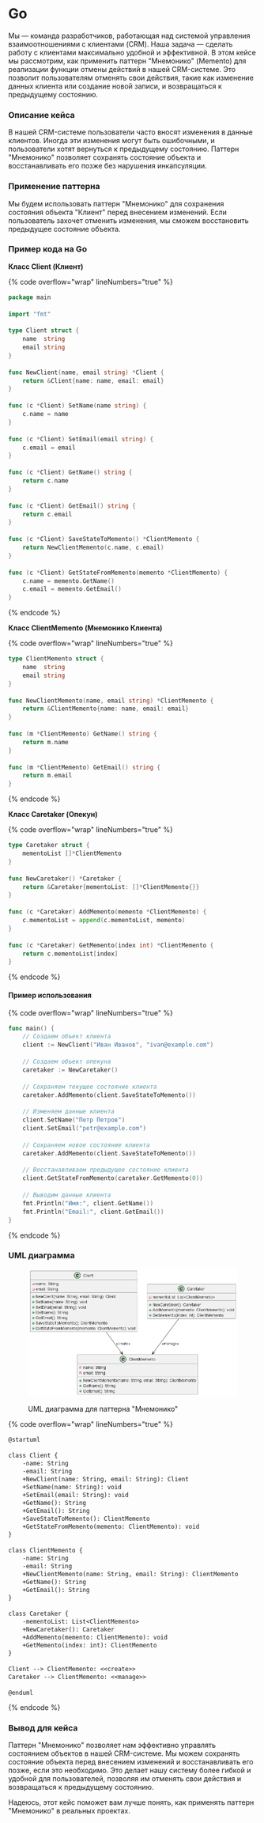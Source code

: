 # Go

Мы — команда разработчиков, работающая над системой управления взаимоотношениями с клиентами (CRM). Наша задача — сделать работу с клиентами максимально удобной и эффективной. В этом кейсе мы рассмотрим, как применить паттерн "Мнемонико" (Memento) для реализации функции отмены действий в нашей CRM-системе. Это позволит пользователям отменять свои действия, такие как изменение данных клиента или создание новой записи, и возвращаться к предыдущему состоянию.

### Описание кейса

В нашей CRM-системе пользователи часто вносят изменения в данные клиентов. Иногда эти изменения могут быть ошибочными, и пользователи хотят вернуться к предыдущему состоянию. Паттерн "Мнемонико" позволяет сохранять состояние объекта и восстанавливать его позже без нарушения инкапсуляции.

### Применение паттерна

Мы будем использовать паттерн "Мнемонико" для сохранения состояния объекта "Клиент" перед внесением изменений. Если пользователь захочет отменить изменения, мы сможем восстановить предыдущее состояние объекта.

### Пример кода на Go

**Класс Client (Клиент)**

{% code overflow="wrap" lineNumbers="true" %}
```go
package main

import "fmt"

type Client struct {
    name  string
    email string
}

func NewClient(name, email string) *Client {
    return &Client{name: name, email: email}
}

func (c *Client) SetName(name string) {
    c.name = name
}

func (c *Client) SetEmail(email string) {
    c.email = email
}

func (c *Client) GetName() string {
    return c.name
}

func (c *Client) GetEmail() string {
    return c.email
}

func (c *Client) SaveStateToMemento() *ClientMemento {
    return NewClientMemento(c.name, c.email)
}

func (c *Client) GetStateFromMemento(memento *ClientMemento) {
    c.name = memento.GetName()
    c.email = memento.GetEmail()
}
```
{% endcode %}

**Класс ClientMemento (Мнемонико Клиента)**

{% code overflow="wrap" lineNumbers="true" %}
```go
type ClientMemento struct {
    name  string
    email string
}

func NewClientMemento(name, email string) *ClientMemento {
    return &ClientMemento{name: name, email: email}
}

func (m *ClientMemento) GetName() string {
    return m.name
}

func (m *ClientMemento) GetEmail() string {
    return m.email
}
```
{% endcode %}

**Класс Caretaker (Опекун)**

{% code overflow="wrap" lineNumbers="true" %}
```go
type Caretaker struct {
    mementoList []*ClientMemento
}

func NewCaretaker() *Caretaker {
    return &Caretaker{mementoList: []*ClientMemento{}}
}

func (c *Caretaker) AddMemento(memento *ClientMemento) {
    c.mementoList = append(c.mementoList, memento)
}

func (c *Caretaker) GetMemento(index int) *ClientMemento {
    return c.mementoList[index]
}
```
{% endcode %}

#### Пример использования

{% code overflow="wrap" lineNumbers="true" %}
```go
func main() {
    // Создаем объект клиента
    client := NewClient("Иван Иванов", "ivan@example.com")

    // Создаем объект опекуна
    caretaker := NewCaretaker()

    // Сохраняем текущее состояние клиента
    caretaker.AddMemento(client.SaveStateToMemento())

    // Изменяем данные клиента
    client.SetName("Петр Петров")
    client.SetEmail("petr@example.com")

    // Сохраняем новое состояние клиента
    caretaker.AddMemento(client.SaveStateToMemento())

    // Восстанавливаем предыдущее состояние клиента
    client.GetStateFromMemento(caretaker.GetMemento(0))

    // Выводим данные клиента
    fmt.Println("Имя:", client.GetName())
    fmt.Println("Email:", client.GetEmail())
}
```
{% endcode %}

### UML диаграмма

<figure><img src="../../../../../.gitbook/assets/image (1) (1) (1) (1) (1).png" alt=""><figcaption><p>UML диаграмма для паттерна "Мнемонико"</p></figcaption></figure>

{% code overflow="wrap" lineNumbers="true" %}
```plantuml
@startuml

class Client {
    -name: String
    -email: String
    +NewClient(name: String, email: String): Client
    +SetName(name: String): void
    +SetEmail(email: String): void
    +GetName(): String
    +GetEmail(): String
    +SaveStateToMemento(): ClientMemento
    +GetStateFromMemento(memento: ClientMemento): void
}

class ClientMemento {
    -name: String
    -email: String
    +NewClientMemento(name: String, email: String): ClientMemento
    +GetName(): String
    +GetEmail(): String
}

class Caretaker {
    -mementoList: List<ClientMemento>
    +NewCaretaker(): Caretaker
    +AddMemento(memento: ClientMemento): void
    +GetMemento(index: int): ClientMemento
}

Client --> ClientMemento: <<create>>
Caretaker --> ClientMemento: <<manage>>

@enduml
```
{% endcode %}

### Вывод для кейса

Паттерн "Мнемонико" позволяет нам эффективно управлять состоянием объектов в нашей CRM-системе. Мы можем сохранять состояние объекта перед внесением изменений и восстанавливать его позже, если это необходимо. Это делает нашу систему более гибкой и удобной для пользователей, позволяя им отменять свои действия и возвращаться к предыдущему состоянию.

Надеюсь, этот кейс поможет вам лучше понять, как применять паттерн "Мнемонико" в реальных проектах.
